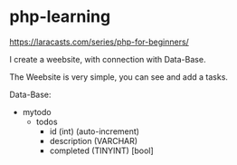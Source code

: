# php-learning

https://laracasts.com/series/php-for-beginners/

I create a weebsite, with connection with Data-Base.

The Weebsite is very simple, you can see and add a tasks.

Data-Base:
  - mytodo
    - todos
      - id (int) (auto-increment)
      - description (VARCHAR)
      - completed (TINYINT) [bool]
